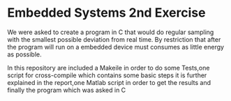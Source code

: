 # Embedded Systems 2nd Exercise
We were asked to create a program in C that would do regular
sampling with the smallest possible deviation from real time. By
restriction that after the program will run on a embedded device must
consumes as little energy as possible.

In this repository are included a Makeile in order to do some Tests,one script for cross-compile which contains some basic steps it is further explained in the report,one Matlab script in order to get the results
and finally the program which was asked in C
